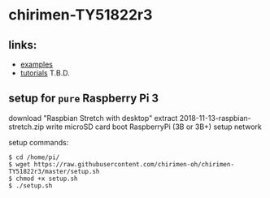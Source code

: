 # chirimen-TY51822r3

## links:

- [examples](./gc/)
- [tutorials]() T.B.D.

## setup for `pure` Raspberry Pi 3

download "Raspbian Stretch with desktop"
extract 2018-11-13-raspbian-stretch.zip
write microSD card
boot RaspberryPi (3B or 3B+)
setup network

setup commands: 

```
$ cd /home/pi/    
$ wget https://raw.githubusercontent.com/chirimen-oh/chirimen-TY51822r3/master/setup.sh    
$ chmod +x setup.sh    
$ ./setup.sh    
```
